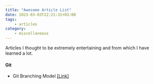 ```yaml
---
title: "Awesome Article List"
date: 2023-03-03T22:21:31+03:00
tags:
    - articles
category:
    - miscellaneous
---
```


Articles I thought to be extremely entertaining and 
from which I have learned a lot.

#### Git
- Git Branching Model [[Link]](https://nvie.com/posts/a-successful-git-branching-model/)
